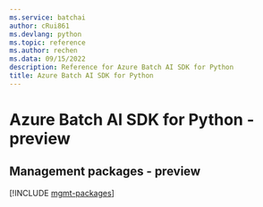 ```yaml
---
ms.service: batchai
author: cRui861
ms.devlang: python
ms.topic: reference
ms.author: rechen
ms.data: 09/15/2022
description: Reference for Azure Batch AI SDK for Python
title: Azure Batch AI SDK for Python
---
```

# Azure Batch AI SDK for Python - preview

## Management packages - preview
[!INCLUDE [mgmt-packages](batch-ai-mgmt-index.md)]